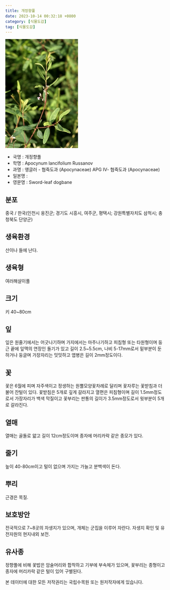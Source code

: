 ```yaml
---
title: 개정향풀
date: 2023-10-14 00:32:18 +0800
category: [식물도감]
tag: [식물도감]
---
```




![개정향풀](/assets/img/fileUpload/plants/basic/Apocynaceae/Trachomitum/11469/11469_1_th2.JPG)
- 국명 : 개정향풀
- 학명 : Apocynum lancifolium Russanov
- 과명 : 앵글러 - 협죽도과 (Apocynaceae) APG Ⅳ- 협죽도과 (Apocynaceae)
- 일본명 : 
- 영문명 : Sword-leaf dogbane


## 분포
중국 / 한국(인천시 옹진군; 경기도 시흥시, 여주군, 평택시; 강원특별자치도 삼척시; 충청북도 단양군) 
## 생육환경
산이나 들에 난다.
## 생육형
여러해살이풀 
## 크기
키 40~80cm
## 잎
잎은 원줄기에서는 어긋나기하며 가지에서는 마주나기하고 피침형 또는 타원형이며 둥근 끝에 잎맥의 연장인 돌기가 있고 길이 2.5~5.5cm, 나비 5-17mm로서 밑부분이 둔하거나 둥글며 가장자리는 밋밋하고 엽병은 길이 2mm정도이다.
## 꽃
꽃은 6월에 피며 자주색이고 정생하는 원뿔모양꽃차례로 달리며 꽃자루는 꽃받침과 더불어 잔털이 있다. 꽃받침은 5개로 깊게 갈라지고 열편은 피침형이며 길이 1.5mm정도로서 가장자리가 백색 막질이고 꽃부리는 판통의 길이가 3.5mm정도로서 윗부분이 5개로 갈라진다.
## 열매
열매는 골돌로 얇고 길이 12cm정도이며 종자에 머리카락 같은 종모가 있다.
## 줄기
높이 40-80cm이고 털이 없으며 가지는 가늘고 분백색이 돈다.
## 뿌리
근경은 목질.
## 보호방안
전국적으로 7~8곳의 자생지가 있으며, 개체는 군집을 이루어 자란다. 자생지 확인 및 유전자원의 현지내외 보전.
## 유사종
정향풀에 비해 꽃밥은 암술머리와 합착하고 기부에 부속체가 있으며, 꽃부리는 종형이고 종자에 머리카락 같은 털이 있어 구별된다. 






본 데이터에 대한 모든 저작권리는 국립수목원 또는 원저작자에게 있습니다.

